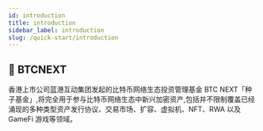 ```yaml
---
id: introduction
title: introduction
sidebar_label: introduction
slug: /quick-start/introduction
---
```


## 🤠 BTCNEXT
香港上市公司蓝港互动集团发起的比特币网络生态投资管理基金 BTC NEXT「种子基金」,将完全用于参与比特币网络生态中新兴加密资产,包括并不限制覆盖已经涌现的多种类型资产发行协议、交易市场、扩容、虚拟机、NFT、RWA 以及 GameFi 游戏等领域。
